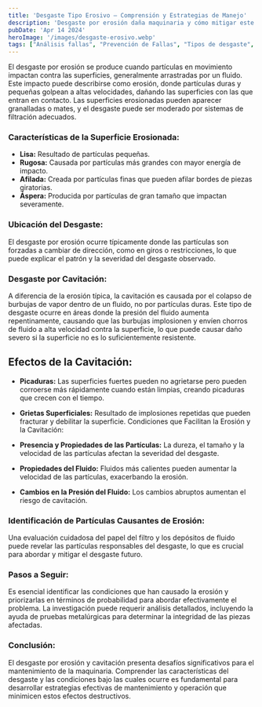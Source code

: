 ```yaml
---
title: 'Desgaste Tipo Erosivo – Comprensión y Estrategias de Manejo'
description: 'Desgaste por erosión daña maquinaria y cómo mitigar este impacto mediante sistemas de filtración adecuados'
pubDate: 'Apr 14 2024'
heroImage: '/images/desgaste-erosivo.webp'
tags: ["Análisis fallas", "Prevención de Fallas", "Tipos de desgaste", "Desgaste erosivo"]
---
```

El desgaste por erosión se produce cuando partículas en movimiento impactan contra las superficies, generalmente arrastradas por un fluido. Este impacto puede describirse como erosión, donde partículas duras y pequeñas golpean a altas velocidades, dañando las superficies con las que entran en contacto. Las superficies erosionadas pueden aparecer granalladas o mates, y el desgaste puede ser moderado por sistemas de filtración adecuados.

### Características de la Superficie Erosionada:

- **Lisa:** Resultado de partículas pequeñas.
- **Rugosa:** Causada por partículas más grandes con mayor energía de impacto.
- **Afilada:** Creada por partículas finas que pueden afilar bordes de piezas giratorias.
- **Áspera:** Producida por partículas de gran tamaño que impactan severamente.
### Ubicación del Desgaste:
El desgaste por erosión ocurre típicamente donde las partículas son forzadas a cambiar de dirección, como en giros o restricciones, lo que puede explicar el patrón y la severidad del desgaste observado.

### Desgaste por Cavitación:
A diferencia de la erosión típica, la cavitación es causada por el colapso de burbujas de vapor dentro de un fluido, no por partículas duras. Este tipo de desgaste ocurre en áreas donde la presión del fluido aumenta repentinamente, causando que las burbujas implosionen y envíen chorros de fluido a alta velocidad contra la superficie, lo que puede causar daño severo si la superficie no es lo suficientemente resistente.

## Efectos de la Cavitación:

- **Picaduras:** Las superficies fuertes pueden no agrietarse pero pueden corroerse más rápidamente cuando están limpias, creando picaduras que crecen con el tiempo.
- **Grietas Superficiales:** Resultado de implosiones repetidas que pueden fracturar y debilitar la superficie.
Condiciones que Facilitan la Erosión y la Cavitación:

- **Presencia y Propiedades de las Partículas:** La dureza, el tamaño y la velocidad de las partículas afectan la severidad del desgaste.
- **Propiedades del Fluido:** Fluidos más calientes pueden aumentar la velocidad de las partículas, exacerbando la erosión.
- **Cambios en la Presión del Fluido:** Los cambios abruptos aumentan el riesgo de cavitación.
### Identificación de Partículas Causantes de Erosión:
Una evaluación cuidadosa del papel del filtro y los depósitos de fluido puede revelar las partículas responsables del desgaste, lo que es crucial para abordar y mitigar el desgaste futuro.

### Pasos a Seguir:
Es esencial identificar las condiciones que han causado la erosión y priorizarlas en términos de probabilidad para abordar efectivamente el problema. La investigación puede requerir análisis detallados, incluyendo la ayuda de pruebas metalúrgicas para determinar la integridad de las piezas afectadas.

### Conclusión:
El desgaste por erosión y cavitación presenta desafíos significativos para el mantenimiento de la maquinaria. Comprender las características del desgaste y las condiciones bajo las cuales ocurre es fundamental para desarrollar estrategias efectivas de mantenimiento y operación que minimicen estos efectos destructivos.